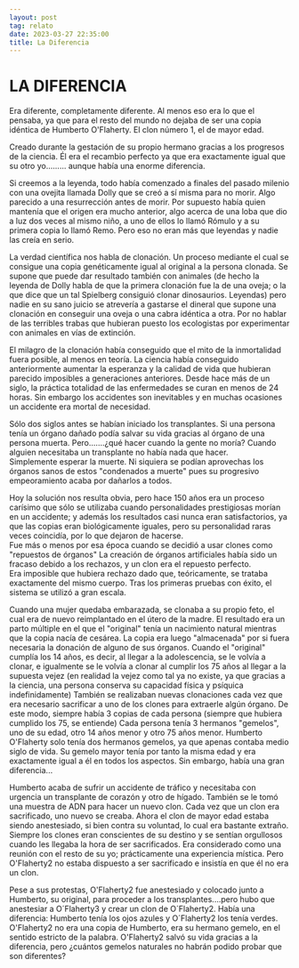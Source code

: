 ```yaml
---
layout: post
tag: relato
date: 2023-03-27 22:35:00
title: La Diferencia
---
```

# LA DIFERENCIA

Era diferente, completamente diferente. Al menos eso era lo que el
pensaba, ya que para el resto del mundo no dejaba de ser una copia
idéntica de Humberto O'Flaherty. El clon número 1, el de mayor edad.

Creado durante la gestación de su propio hermano gracias a los
progresos de la ciencia. Él era el recambio perfecto ya que era
exactamente igual que su otro yo......... aunque había una enorme
diferencia.

Si creemos a la leyenda, todo había comenzado a finales del pasado
milenio con una ovejita llamada Dolly que se creó a sí misma para no
morir. Algo parecido a una resurrección antes de morir. Por supuesto
había quien mantenía que el origen era mucho anterior, algo acerca de
una loba que dio a luz dos veces al mismo niño, a uno de ellos lo llamó
Rómulo y a su primera copia lo llamó Remo. Pero eso no eran más que
leyendas y nadie las creía en serio.

La verdad científica nos habla de clonación. Un proceso mediante el
cual se consigue una copia genéticamente igual al original a la persona
clonada. Se supone que puede dar resultado también con animales (de
hecho la leyenda de Dolly habla de que la primera clonación fue la de
una oveja; o la que dice que un tal Spielberg consiguió clonar
dinosaurios. Leyendas) pero nadie en su sano juicio se atrevería a
gastarse el dineral que supone una clonación en conseguir una oveja o
una cabra idéntica a otra. Por no hablar de las terribles trabas que
hubieran puesto los ecologistas por experimentar con animales en vías
de extinción.

El milagro de la clonación había conseguido que el mito de la
inmortalidad fuera posible, al menos en teoría. La ciencia había
conseguido anteriormente aumentar la esperanza y la calidad de vida que
hubieran parecido imposibles a generaciones anteriores. Desde hace más
de un siglo, la práctica totalidad de las enfermedades se curan en
menos de 24 horas. Sin embargo los accidentes son inevitables y en
muchas ocasiones un accidente era mortal de necesidad.

Sólo dos siglos antes se habían iniciado los transplantes. Si una
persona tenía un órgano dañado podía salvar su vida gracias al órgano
de una persona muerta. Pero.......¿qué hacer cuando la gente no moría?
Cuando alguien necesitaba un transplante no había nada que hacer.  
Simplemente esperar la muerte. Ni siquiera se podían aprovechas los
órganos sanos de estos "condenados a muerte" pues su progresivo
empeoramiento acaba por dañarlos a todos.

Hoy la solución nos resulta obvia, pero hace 150 años era un proceso
carísimo que sólo se utilizaba cuando personalidades prestigiosas
morían en un accidente; y además los resultados casi nunca eran
satisfactorios, ya que las copias eran biológicamente iguales, pero su
personalidad raras veces coincidía, por lo que dejaron de hacerse.  
Fue más o menos por esa época cuando se decidió a usar clones como
"repuestos de órganos" La creación de órganos artificiales había sido
un fracaso debido a los rechazos, y un clon era el repuesto perfecto.  
Era imposible que hubiera rechazo dado que, teóricamente, se trataba
exactamente del mismo cuerpo. Tras los primeras pruebas con éxito, el
sistema se utilizó a gran escala.

Cuando una mujer quedaba embarazada, se clonaba a su propio feto, el
cual era de nuevo reimplantado en el útero de la madre. El resultado
era un parto múltiple en el que el "original" tenía un nacimiento
natural mientras que la copia nacía de cesárea. La copia era luego
"almacenada" por si fuera necesaria la donación de alguno de sus
órganos. Cuando el "original" cumplía los 14 años, es decir, al llegar
a la adolescencia, se le volvía a clonar, e igualmente se le volvía a
clonar al cumplir los 75 años al llegar a la supuesta vejez (en
realidad la vejez como tal ya no existe, ya que gracias a la ciencia,
una persona conserva su capacidad física y psíquica indefinidamente)
También se realizaban nuevas clonaciones cada vez que era necesario
sacrificar a uno de los clones para extraerle algún órgano. De este
modo, siempre había 3 copias de cada persona (siempre que hubiera
cumplido los 75, se entiende)
Cada persona tenía 3 hermanos "gemelos", uno de su edad, otro 14 años
menor y otro 75 años menor. Humberto O'Flaherty solo tenía dos hermanos
gemelos, ya que apenas contaba medio siglo de vida. Su gemelo mayor
tenía por tanto la misma edad y era exactamente igual a él en todos los
aspectos. Sin embargo, había una gran diferencia...

Humberto acaba de sufrir un accidente de tráfico y necesitaba con
urgencia un transplante de corazón y otro de hígado. También se le tomó
una muestra de ADN para hacer un nuevo clon. Cada vez que un clon era
sacrificado, uno nuevo se creaba. Ahora el clon de mayor edad estaba
siendo anestesiado, si bien contra su voluntad, lo cual era bastante
extraño. Siempre los clones eran conscientes de su destino y se sentían
orgullosos cuando les llegaba la hora de ser sacrificados. Era
considerado como una reunión con el resto de su yo; prácticamente una
experiencia mística. Pero O'Flaherty2 no estaba dispuesto a ser
sacrificado e insistía en que él no era un clon.

Pese a sus protestas, O'Flaherty2 fue anestesiado y colocado junto a
Humberto, su original, para proceder a los transplantes....pero hubo
que anestesiar a O´Flaherty3 y crear un clon de O´Flaherty2. Había una
diferencia: Humberto tenía los ojos azules y O´Flaherty2 los tenía
verdes. O'Flaherty2 no era una copia de Humberto, era su hermano
gemelo, en el sentido estricto de la palabra. O'Flaherty2 salvó su vida
gracias a la diferencia, pero ¿cuántos gemelos naturales no habrán
podido probar que son diferentes?